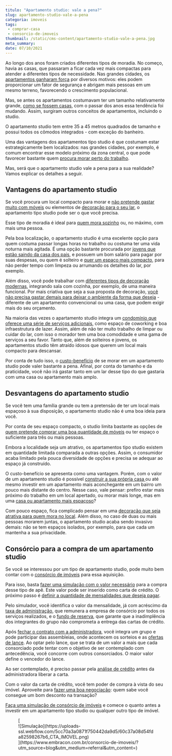 ```yaml
---
titulo: "Apartamento studio: vale a pena?"
slug: apartamento-studio-vale-a-pena
categoria: imoveis
tags:
 - comprar-casa
 - consorcio-de-imoveis
thumbnail: /static/cms-content/apartamento-studio-vale-a-pena.jpg
meta_summary: 
date: 07/10/2021
---
```

Ao longo dos anos foram criados diferentes tipos de moradia. No começo, havia as casas, que passaram a ficar cada vez mais compactas para atender a diferentes tipos de necessidade. Nas grandes cidades, os [apartamentos ganharam força](https://www.embracon.com.br/blog/como-escolher-o-tamanho-ideal-de-apartamento) por diversos motivos: eles podem proporcionar um fator de segurança e abrigam mais pessoas em um mesmo terreno, favorecendo o crescimento populacional.

Mas, se antes os apartamentos costumavam ter um tamanho relativamente grande, [como se fossem casas](https://www.embracon.com.br/blog/casa-ou-apartamento-qual-a-melhor-escolha-para-voce), com o passar dos anos essa tendência foi mudando. Assim, surgiram outros conceitos de apartamentos, incluindo o studio.

O apartamento studio tem entre 35 a 45 metros quadrados de tamanho e possui todos os cômodos integrados - com exceção do banheiro.

Uma das vantagens dos apartamentos tipo studio é que costumam estar estrategicamente bem localizados: nas grandes cidades, por exemplo, é comum encontrar esse modelo próximo da zona central, o que pode favorecer bastante quem [procura morar perto do trabalho](https://www.embracon.com.br/blog/8-motivos-para-voce-morar-perto-do-trabalho).

Mas, será que o apartamento studio vale a pena para a sua realidade? Vamos explicar os detalhes a seguir.

Vantagens do apartamento studio 
--------------------------------

Se você procura um local compacto para morar e [não pretende gastar muito com móveis](https://www.embracon.com.br/blog/10-importantes-dicas-para-economizar-nas-compras-de-casa) ou elementos de [decoração para o seu lar](https://www.embracon.com.br/blog/consorcio-de-servicos-para-reformas-e-decoracao), o apartamento tipo studio pode ser o que você precisa.

Esse tipo de moradia é ideal para [quem mora sozinho](https://www.embracon.com.br/blog/guia-para-quem-vai-morar-sozinho-organizacao-financeira) ou, no máximo, com mais uma pessoa.

Pela boa localização, o apartamento studio é uma excelente opção para quem costuma passar longas horas no trabalho ou costuma ter uma vida noturna mais agitada. É uma opção bastante procurada por [jovens que estão saindo da casa dos pais](https://www.embracon.com.br/blog/o-que-comprar-na-hora-de-morar-sozinho), e possuem um bom salário para pagar por suas despesas, ou quem é solteiro e [quer um espaço mais compacto](https://www.embracon.com.br/blog/o-que-e-apartamento-loft), para não perder tempo com limpeza ou arrumando os detalhes do lar, por exemplo.

Além disso, você pode trabalhar com [diferentes tipos de decoração modernas](https://www.embracon.com.br/blog/dicas-para-economizar-na-hora-de-decorar-sua-casa), integrando sala com cozinha, por exemplo, de uma maneira funcional. Por mais criativa que seja a sua proposta de decoração, [você não precisa gastar demais para deixar o ambiente da forma que deseja](https://www.embracon.com.br/blog/o-que-e-apartamento-loft) - diferente de um apartamento convencional ou uma casa, que podem exigir mais do seu orçamento.

Na maioria das vezes o apartamento studio integra um [condomínio que oferece uma série de serviços adicionais](https://www.embracon.com.br/blog/condominio-clube-vale-a-pena), como espaço de coworking e boa infraestrutura de lazer. Assim, além de não ter muito trabalho de limpar ou cuidar do lar, com isso o morador tem uma boa comodidade e uma gama de serviços a seu favor. Tanto que, além de solteiros e jovens, os apartamentos studio têm atraído idosos que querem um local mais compacto para descansar.

Por conta de tudo isso, o [custo-benefício](https://www.embracon.com.br/blog/melhores-cidades-para-viver-com-valores-de-metro-quadrado) de se morar em um apartamento studio pode valer bastante a pena. Afinal, por conta do tamanho e da praticidade, você não irá gastar tanto em um lar desse tipo do que gastaria com uma casa ou apartamento mais amplo.

Desvantagens do apartamento studio 
-----------------------------------

Se você tem uma família grande ou tem a pretensão de ter um local mais espaçoso à sua disposição, o apartamento studio não é uma boa ideia para você.

Por conta de seu espaço compacto, o studio limita bastante as opções de [quem pretende comprar uma boa quantidade de móveis](https://www.embracon.com.br/blog/descubra-quais-foram-os-eletrodomesticos-queridinhos-da-quarentena) ou ter espaço o suficiente para três ou mais pessoas.

Embora a localidade seja um atrativo, os apartamentos tipo studio existem em quantidade limitada comparada a outras opções. Assim, o consumidor acaba limitado pela pouca diversidade de opções e precisa se adequar ao espaço já construído.

O custo-benefício se apresenta como uma vantagem. Porém, com o valor de um apartamento studio é possível [construir a sua própria casa ](https://www.embracon.com.br/blog/como-construir-a-casa-dos-sonhos-guia-completo)ou até mesmo investir em um apartamento mais aconchegante em um bairro um pouco mais distante do centro. Nesse caso, vale pensar: prefiro estar mais próximo do trabalho em um local apertado, ou morar mais longe, mas em uma [casa ou apartamento mais espaçoso](https://www.embracon.com.br/blog/vai-construir-uma-casa-descubra-quanto-vai-custar)?

Com pouco espaço, fica complicado pensar em uma [decoração que seja atrativa para quem mora no local](https://www.embracon.com.br/blog/guia-completo-de-como-reformar-a-sua-casa-inteira-com-o-consorcio). Além disso, no caso de duas ou mais pessoas morarem juntas, o apartamento studio acaba sendo invasivo demais: não se tem espaços isolados, por exemplo, para que cada um mantenha a sua privacidade.

Consórcio para a compra de um apartamento studio 
-------------------------------------------------

Se você se interessou por um tipo de apartamento studio, pode muito bem contar com o [consórcio de imóveis](https://www.embracon.com.br/blog/15-duvidas-sobre-consorcio-de-imoveis) para essa aquisição.

Para isso, basta [fazer uma simulação com o valor necessário](https://www.embracon.com.br/blog/simulacao-de-consorcio) para a compra desse tipo de apê. Este valor pode ser inserido como carta de crédito. O próximo passo é [definir a quantidade de mensalidades que deseja pagar](https://www.embracon.com.br/blog/11-coisas-que-voce-precisa-saber-sobre-a-parcela-do-consorcio).

Pelo simulador, você identifica o valor da mensalidade, já com acréscimo da [taxa de administração](https://www.embracon.com.br/blog/como-funciona-a-taxa-de-administracao-de-um-consorcio), que remunera a empresa de consórcio por todos os serviços realizados, e o [fundo de reserva](https://www.embracon.com.br/blog/entenda-como-funciona-a-devolucao-do-fundo-de-reserva), que garante que a inadimplência dos integrantes do grupo não comprometa a entrega das cartas de crédito.

Após [fechar o contrato com a administradora](https://www.embracon.com.br/blog/saiba-o-que-avaliar-antes-de-assinar-um-contrato-de-consorcio), você integra um grupo e pode participar das assembleias, onde acontecem os sorteios e as [ofertas de lance](https://www.embracon.com.br/blog/como-fazer-oferta-de-lance-em-consorcio). Ao optar pelo lance, que se trata de um valor a mais que cada consorciado pode tentar com o objetivo de ser contemplado com antecedência, você concorre com outros consorciados. O maior valor define o vencedor do lance.

Ao ser contemplado, é preciso passar pela [análise de crédito](https://www.embracon.com.br/blog/como-funciona-a-analise-de-credito-no-consorcio) antes da administradora liberar a carta.

Com o valor da carta de crédito, você tem poder de compra à vista do seu imóvel. Aproveite para [fazer uma boa negociação](https://www.embracon.com.br/blog/4-dicas-para-conseguir-uma-boa-negociacao-na-hora-de-adquirir-o-seu-bem): quem sabe você consegue um bom desconto na transação?

[Faça uma simulação de consórcio de imóveis](https://www.embracon.com.br/consorcio-de-imoveis) e comece o quanto antes a investir em um apartamento tipo studio ou qualquer outro tipo de imóvel.

<figure class="w-richtext-figure-type-image w-richtext-align-center">[<div>![Simulação](https://uploads-ssl.webflow.com/5cc70a3a0871f750442da9d5/60c37a08d54fda82598267b6_CTA_IMOVEL.png)</div>](https://www.embracon.com.br/consorcio-de-imoveis/?utm_source=blog&utm_medium=referral&utm_content=)</figure>
